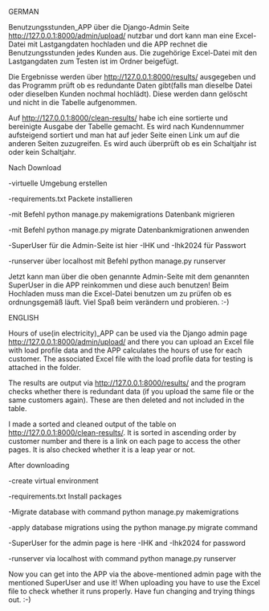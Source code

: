 GERMAN

Benutzungsstunden_APP über die Django-Admin Seite http://127.0.0.1:8000/admin/upload/ nutzbar und dort kann man eine Excel-Datei mit Lastgangdaten hochladen und die APP rechnet die Benutzungsstunden jedes Kunden aus. Die zugehörige Excel-Datei mit den Lastgangdaten zum Testen ist im Ordner beigefügt.

Die Ergebnisse werden über http://127.0.0.1:8000/results/ ausgegeben und das Programm prüft ob es redundante Daten gibt(falls man dieselbe Datei oder dieselben Kunden nochmal hochlädt). Diese werden dann gelöscht und nicht in die Tabelle aufgenommen. 

Auf http://127.0.0.1:8000/clean-results/ habe ich eine sortierte und bereinigte Ausgabe der Tabelle gemacht.
Es wird nach Kundennummer aufsteigend sortiert und man hat auf jeder Seite einen Link um auf die anderen Seiten zuzugreifen. Es wird auch überprüft ob es ein Schaltjahr ist oder kein Schaltjahr.


Nach Download

-virtuelle Umgebung erstellen

-requirements.txt Packete installieren

-mit Befehl python manage.py makemigrations Datenbank migrieren

-mit Befehl python manage.py migrate Datenbankmigrationen anwenden

-SuperUser für die Admin-Seite ist hier 	-IHK und -Ihk2024 für Passwort

-runserver über localhost mit Befehl python manage.py runserver


Jetzt kann man über die oben genannte Admin-Seite mit dem genannten SuperUser in die APP reinkommen und diese auch benutzen! Beim Hochladen muss man die Excel-Datei benutzen um zu prüfen ob es ordnungsgemäß läuft. Viel Spaß beim verändern und probieren. :-)







ENGLISH

Hours of use(in electricity)_APP can be used via the Django admin page http://127.0.0.1:8000/admin/upload/ and there you can upload an Excel file with load profile data and the APP calculates the hours of use for each customer. The associated Excel file with the load profile data for testing is attached in the folder.

The results are output via http://127.0.0.1:8000/results/ and the program checks whether there is redundant data (if you upload the same file or the same customers again). These are then deleted and not included in the table.

I made a sorted and cleaned output of the table on http://127.0.0.1:8000/clean-results/.
It is sorted in ascending order by customer number and there is a link on each page to access the other pages. It is also checked whether it is a leap year or not.


After downloading

-create virtual environment

-requirements.txt Install packages

-Migrate database with command python manage.py makemigrations

-apply database migrations using the python manage.py migrate command

-SuperUser for the admin page is here -IHK and -Ihk2024 for password

-runserver via localhost with command python manage.py runserver


Now you can get into the APP via the above-mentioned admin page with the mentioned SuperUser and use it! When uploading you have to use the Excel file to check whether it runs properly. Have fun changing and trying things out. :-)
